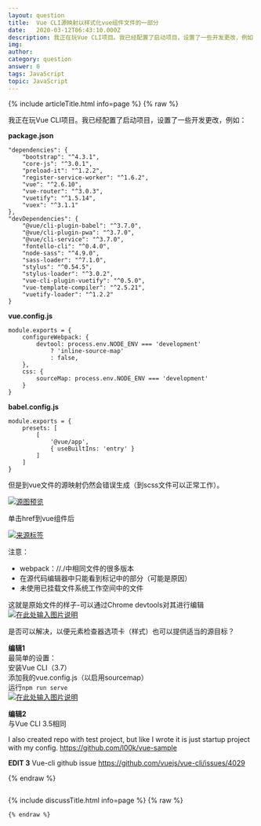 ```yaml
---
layout: question
title:  Vue CLI源映射以样式化vue组件文件的一部分
date:   2020-03-12T06:43:10.000Z
description: 我正在玩Vue CLI项目。我已经配置了启动项目，设置了一些开发更改，例如：package.json"dependencies"  {    "...
img: 
author: 
category: question
answer: 0
tags: JavaScript
topic: JavaScript
---
```

<div class="article-root">
  <div class="article">
    {% include articleTitle.html info=page %}
    {% raw %}
    <div class="article-content"><p><font style="vertical-align: inherit;"><font style="vertical-align: inherit;">我正在玩Vue CLI项目。</font><font style="vertical-align: inherit;">我已经配置了启动项目，设置了一些开发更改，例如：</font></font></p>

<p><strong><font style="vertical-align: inherit;"><font style="vertical-align: inherit;">package.json</font></font></strong></p>

<pre><code>"dependencies": {<font></font>
    "bootstrap": "^4.3.1",<font></font>
    "core-js": "^3.0.1",<font></font>
    "preload-it": "^1.2.2",<font></font>
    "register-service-worker": "^1.6.2",<font></font>
    "vue": "^2.6.10",<font></font>
    "vue-router": "^3.0.3",<font></font>
    "vuetify": "^1.5.14",<font></font>
    "vuex": "^3.1.1"<font></font>
},<font></font>
"devDependencies": {<font></font>
    "@vue/cli-plugin-babel": "^3.7.0",<font></font>
    "@vue/cli-plugin-pwa": "^3.7.0",<font></font>
    "@vue/cli-service": "^3.7.0",<font></font>
    "fontello-cli": "^0.4.0",<font></font>
    "node-sass": "^4.9.0",<font></font>
    "sass-loader": "^7.1.0",<font></font>
    "stylus": "^0.54.5",<font></font>
    "stylus-loader": "^3.0.2",<font></font>
    "vue-cli-plugin-vuetify": "^0.5.0",<font></font>
    "vue-template-compiler": "^2.5.21",<font></font>
    "vuetify-loader": "^1.2.2"<font></font>
}<font></font>
</code></pre>

<p><strong><font style="vertical-align: inherit;"><font style="vertical-align: inherit;">vue.config.js</font></font></strong></p>

<pre><code>module.exports = {<font></font>
    configureWebpack: {<font></font>
        devtool: process.env.NODE_ENV === 'development'<font></font>
            ? 'inline-source-map'<font></font>
            : false,<font></font>
    },<font></font>
    css: {<font></font>
        sourceMap: process.env.NODE_ENV === 'development'<font></font>
    }<font></font>
}<font></font>
</code></pre>

<p><strong><font style="vertical-align: inherit;"><font style="vertical-align: inherit;">babel.config.js</font></font></strong></p>

<pre><code>module.exports = {<font></font>
    presets: [<font></font>
        [<font></font>
            '@vue/app',<font></font>
            { useBuiltIns: 'entry' }<font></font>
        ]<font></font>
    ]<font></font>
}<font></font>
</code></pre>

<p><font style="vertical-align: inherit;"><font style="vertical-align: inherit;">但是到vue文件的源映射仍然会错误生成（到scss文件可以正常工作）。</font></font></p>

<p><a href="https://www.samyoc.com//uploads/users/11502/images/thumbnails/1583995262780.png" data-src="https://www.samyoc.com//uploads/users/11502/images/1583995262780.png" rel="noreferrer"><img src="https://i.stack.imgur.com/YVSmk.png" alt="源图预览"></a></p>

<p><font style="vertical-align: inherit;"><font style="vertical-align: inherit;">单击href到vue组件后</font></font></p>

<p><a href="https://www.samyoc.com//uploads/users/11502/images/thumbnails/1583995262784.png" data-src="https://www.samyoc.com//uploads/users/11502/images/1583995262784.png" rel="noreferrer"><img src="https://i.stack.imgur.com/TApCx.png" alt="来源标签"></a></p>

<p><font style="vertical-align: inherit;"><font style="vertical-align: inherit;">注意：</font></font></p>

<ul>
<li><font style="vertical-align: inherit;"><font style="vertical-align: inherit;">webpack：//./中相同文件的很多版本</font></font></li>
<li><font style="vertical-align: inherit;"><font style="vertical-align: inherit;">在源代码编辑器中只能看到标记中的部分（可能是原因）</font></font></li>
<li><font style="vertical-align: inherit;"><font style="vertical-align: inherit;">未使用已挂载文件系统工作空间中的文件</font></font></li>
</ul>

<p><font style="vertical-align: inherit;"><font style="vertical-align: inherit;">这就是原始文件的样子-可以通过Chrome devtools对其进行编辑
</font></font><a href="https://www.samyoc.com//uploads/users/11502/images/thumbnails/1583995262786.png" data-src="https://www.samyoc.com//uploads/users/11502/images/1583995262786.png" rel="noreferrer"><img src="https://i.stack.imgur.com/yr1uv.png" alt="在此处输入图片说明"></a></p>

<p><font style="vertical-align: inherit;"><font style="vertical-align: inherit;">是否可以解决，以便元素检查器选项卡（样式）也可以提供适当的源目标？</font></font></p>

<p><strong><font style="vertical-align: inherit;"><font style="vertical-align: inherit;">编辑1</font></font></strong><br><font style="vertical-align: inherit;"><font style="vertical-align: inherit;"> 
最简单的设置：</font></font><br><font style="vertical-align: inherit;"><font style="vertical-align: inherit;">
安装Vue CLI（3.7）</font></font><br><font style="vertical-align: inherit;"><font style="vertical-align: inherit;">
添加我的vue.config.js（以启用sourcemap）</font></font><br><font style="vertical-align: inherit;"><font style="vertical-align: inherit;">
运行</font></font><code>npm run serve</code><br>
<a href="https://www.samyoc.com//uploads/users/11502/images/thumbnails/1583995262787.png" data-src="https://www.samyoc.com//uploads/users/11502/images/1583995262787.png" rel="noreferrer"><img src="https://i.stack.imgur.com/8H3UW.png" alt="在此处输入图片说明"></a></p>

<p><strong><font style="vertical-align: inherit;"><font style="vertical-align: inherit;">编辑2</font></font></strong><br><font style="vertical-align: inherit;"><font style="vertical-align: inherit;"> 
与Vue CLI 3.5相同</font></font></p>

<p>I also created repo with test project, but like I wrote it is just startup project with my config.
<a href="https://github.com/l00k/vue-sample" rel="noreferrer">https://github.com/l00k/vue-sample</a></p>

<p><strong>EDIT 3</strong>
Vue-cli github issue
<a href="https://github.com/vuejs/vue-cli/issues/4029" rel="noreferrer">https://github.com/vuejs/vue-cli/issues/4029</a></p></div>
    {% endraw %}
  </div>
  <p style="height: 0;width:0;overflow: hidden;"> 第1008篇《Vue CLI源映射以样式化vue组件文件的一部分》来自Winter(https://github.com/aiyld/aiyld.github.io)的站点</p>
  <div class="discuss-wrapper">
    {% include discussTitle.html info=page %}
    {% raw %}
    
    {% endraw %}
  </div>
<div>
